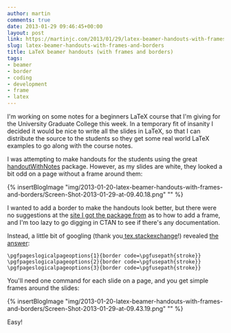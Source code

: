 ```yaml
---
author: martin
comments: true
date: 2013-01-29 09:46:45+00:00
layout: post
link: https://martinjc.com/2013/01/29/latex-beamer-handouts-with-frames-and-borders/
slug: latex-beamer-handouts-with-frames-and-borders
title: LaTeX beamer handouts (with frames and borders)
tags:
- beamer
- border
- coding
- development
- frame
- latex
---
```


I'm working on some notes for a beginners LaTeX course that I'm giving for the University Graduate College this week. In a temporary fit of insanity I decided it would be nice to write all the slides in LaTeX, so that I can distribute the source to the students so they get some real world LaTeX examples to go along with the course notes.

I was attempting to make handouts for the students using the great [handoutWithNotes](http://www.guidodiepen.nl/2009/07/creating-latex-beamer-handouts-with-notes/) package. However, as my slides are white, they looked a bit odd on a page without a frame around them:

{% insertBlogImage "img/2013-01-20-latex-beamer-handouts-with-frames-and-borders/Screen-Shot-2013-01-29-at-09.40.18.png" "" %}

I wanted to add a border to make the handouts look better, but there were no suggestions at the [site I got the package from](http://www.guidodiepen.nl/2009/07/creating-latex-beamer-handouts-with-notes/) as to how to add a frame, and I'm too lazy to go digging in CTAN to see if there's any documentation.

Instead, a little bit of googling (thank you[ tex.stackexchange](http://tex.stackexchange.com/)!) revealed [the answer](http://tex.stackexchange.com/questions/74637/problem-with-drawing-borders-around-slides-in-latex-beamer-handouts-with-adobe-r):


    \pgfpageslogicalpageoptions{1}{border code=\pgfusepath{stroke}}
    \pgfpageslogicalpageoptions{2}{border code=\pgfusepath{stroke}}
    \pgfpageslogicalpageoptions{3}{border code=\pgfusepath{stroke}}


You'll need one command for each slide on a page, and you get simple frames around the slides:

{% insertBlogImage "img/2013-01-20-latex-beamer-handouts-with-frames-and-borders/Screen-Shot-2013-01-29-at-09.43.19.png" "" %}

Easy!
